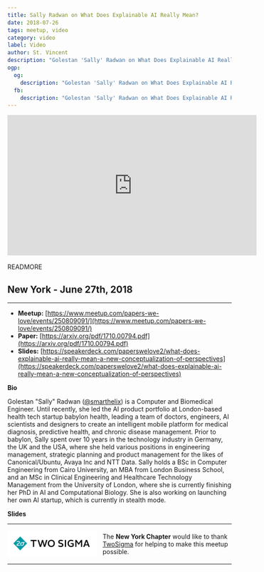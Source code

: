 ```yaml
---
title: Sally Radwan on What Does Explainable AI Really Mean?
date: 2018-07-26
tags: meetup, video
category: video
label: Video
author: St. Vincent
description: "Golestan 'Sally' Radwan on What Does Explainable AI Really Mean? A New Conceptualization of Perspectives"
ogp:
  og:
    description: "Golestan 'Sally' Radwan on What Does Explainable AI Really Mean? A New Conceptualization of Perspectives"
  fb:
    description: "Golestan 'Sally' Radwan on What Does Explainable AI Really Mean? A New Conceptualization of Perspectives"
---
```


<iframe class="video" width="560" height="315" src="https://www.youtube.com/embed/KTpJCD3stlw" frameborder="0" allowfullscreen></iframe>

READMORE

## New York - June 27th, 2018

****

* **Meetup:** [https://www.meetup.com/papers-we-love/events/250809091/](https://www.meetup.com/papers-we-love/events/250809091/)
* **Paper:** [https://arxiv.org/pdf/1710.00794.pdf](https://arxiv.org/pdf/1710.00794.pdf)
* **Slides:** [https://speakerdeck.com/paperswelove2/what-does-explainable-ai-really-mean-a-new-conceptualization-of-perspectives](https://speakerdeck.com/paperswelove2/what-does-explainable-ai-really-mean-a-new-conceptualization-of-perspectives)

**Bio**

Golestan "Sally" Radwan ([@smarthelix](https://twitter.com/smarthelix)) is a Computer and Biomedical Engineer. Until recently, she led the AI product portfolio at London-based health tech startup babylon health, leading a team of doctors, engineers, AI scientists and designers to create an intelligent mobile platform for medical diagnosis, predictive health, and chronic disease management. Prior to babylon, Sally spent over 10 years in the technology industry in Germany, the UK and the USA, where she held various positions in engineering management, strategic planning and product management for the likes of Canonical/Ubuntu, Avaya Inc and NTT Data. Sally holds a BSc in Computer Engineering from Cairo University, an MBA from London Business School, and an MSc in Clinical Engineering and Healthcare Technology Management from the University of London, where she is currently finishing her PhD in AI and Computational Biology. She is also working on launching her own AI startup, which is currently in stealth mode.

**Slides**

<script async class="speakerdeck-embed" data-id="7ba7c454552948c180e2f840bbdb2d38" data-ratio="1.77777777777778" src="//speakerdeck.com/assets/embed.js"></script>

---

<p style="display: flex; flex-direction: row; justify-content: center; align-items: center;">
  <a href="https://www.twosigma.com/"><img src="/images/TwoSigma_RGB.jpg" alt="TwoSigma" title="TwoSigma - Platinum Sponsor of Papers We Love NYC" style="width: 200px; margin: 0 1em 0 0;"></a> <span style="flex: 1;">The <strong>New York Chapter</strong> would like to thank <a href="https://www.twosigma.com">TwoSigma</a> for helping to make this meetup possible.</span>
</p>

---
